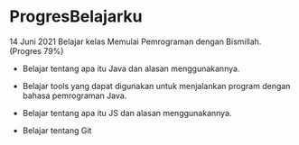 # ProgresBelajarku

14 Juni 2021
Belajar kelas Memulai Pemrograman dengan Bismillah. (Progres 79%)

* Belajar tentang apa itu Java dan alasan menggunakannya.

* Belajar tools yang dapat digunakan untuk menjalankan program dengan bahasa pemrograman Java.

* Belajar tentang apa itu JS dan alasan menggunakannya.

* Belajar tentang Git
